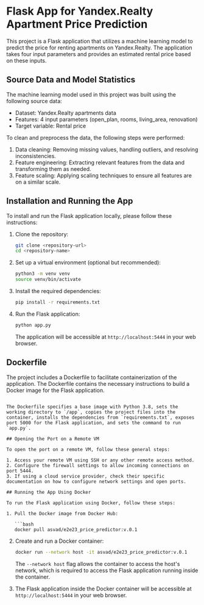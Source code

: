 # Flask App for Yandex.Realty Apartment Price Prediction

This project is a Flask application that utilizes a machine learning model to predict the price for renting apartments on Yandex.Realty. The application takes four input parameters and provides an estimated rental price based on these inputs.

## Source Data and Model Statistics

The machine learning model used in this project was built using the following source data:

- Dataset: Yandex.Realty apartments data
- Features: 4 input parameters (open_plan, rooms, living_area, renovation)
- Target variable: Rental price

To clean and preprocess the data, the following steps were performed:

1. Data cleaning: Removing missing values, handling outliers, and resolving inconsistencies.
2. Feature engineering: Extracting relevant features from the data and transforming them as needed.
3. Feature scaling: Applying scaling techniques to ensure all features are on a similar scale.


## Installation and Running the App

To install and run the Flask application locally, please follow these instructions:

1. Clone the repository:

   ```bash
   git clone <repository-url>
   cd <repository-name>
   ```

2. Set up a virtual environment (optional but recommended):

   ```bash
   python3 -m venv venv
   source venv/bin/activate
   ```

3. Install the required dependencies:

   ```bash
   pip install -r requirements.txt
   ```

4. Run the Flask application:

   ```bash
   python app.py
   ```

   The application will be accessible at `http://localhost:5444` in your web browser.

## Dockerfile

The project includes a Dockerfile to facilitate containerization of the application. The Dockerfile contains the necessary instructions to build a Docker image for the Flask application.

```

The Dockerfile specifies a base image with Python 3.8, sets the working directory to `/app`, copies the project files into the container, installs the dependencies from `requirements.txt`, exposes port 5000 for the Flask application, and sets the command to run `app.py`.

## Opening the Port on a Remote VM

To open the port on a remote VM, follow these general steps:

1. Access your remote VM using SSH or any other remote access method.
2. Configure the firewall settings to allow incoming connections on port 5444.
3. If using a cloud service provider, check their specific documentation on how to configure network settings and open ports.

## Running the App Using Docker

To run the Flask application using Docker, follow these steps:

1. Pull the Docker image from Docker Hub:

   ```bash
   docker pull asvad/e2e23_price_predictor:v.0.1
   ```

2. Create and run a Docker container:

   ```bash
   docker run --network host -it asvad/e2e23_price_predictor:v.0.1
   ```

   The `--network host` flag allows the container to access the host's network, which is required to access the Flask application running inside the container.

3. The Flask application inside the Docker container will be accessible at `http://localhost:5444` in your web browser.
